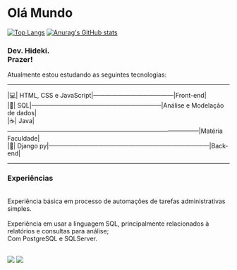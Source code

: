 <h1>Olá Mundo</h1>

[![Top Langs](https://github-readme-stats.vercel.app/api/top-langs/?username=hidekikoyama&show_icons=true&theme=radical)](https://github.com/hidekikoyama/github-readme-stats)
[![Anurag's GitHub stats](https://github-readme-stats.vercel.app/api?username=hidekikoyama&show_icons=true&theme=radical)](https://github.com/hidekikoyama/github-readme-stats)
<div>
  <h3>
    Dev. Hideki. <br> Prazer!
  </h3>
  <p>
    Atualmente estou estudando as seguintes tecnologias:
  </p>
  <hr>
      |💻| HTML, CSS e JavaScript|—————————————|Front-end|<br>
      |🤔| SQL|—————————————————————|Análise e Modelação de dados|<br>
      |☕| Java|———————————————————————————————|Matéria Faculdade|<br>
      |🐍| Django py|——————————————————————————|Back-end|<br>
  <hr>  
  <h3>Experiências</h3>
    <p>
      <br>Experiência básica em processo de automações de tarefas administrativas simples.<br>
      <br>Experiência em usar a linguagem SQL, principalmente relacionados à relatórios e consultas para análise; <br>
      Com PostgreSQL e SQLServer.<br>
    </p>
  </div>
  <br>
  <a href="https://discord.com/channels/@Cyber_Hiki#0001"><img src="https://img.shields.io/badge/Discord-5865F2?style=for-the-badge&logo=discord&logoColor=white"></a>
  <a href="https://mail.google.com/mail/u/0/#inbox?compose=CllgCJqXxmNlGcrzdGWHpqXCDcmBCVQPVSHwcmbQDqRlXfbsWwfNtCXnHMVBdTxRBzQJDkDXHDB"><img src="https://img.shields.io/badge/Gmail-D14836?style=for-the-badge&logo=gmail&logoColor=white"></a>
  <br>
</div>
